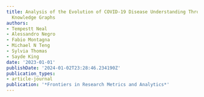 ```yaml
---
title: Analysis of the Evolution of COVID-19 Disease Understanding Through Temporal
  Knowledge Graphs
authors:
- Tempestt Neal
- Alessandro Negro
- Fabio Montagna
- Michael N Teng
- Sylvia Thomas
- Sayde King
date: '2023-01-01'
publishDate: '2024-01-02T23:28:46.234190Z'
publication_types:
- article-journal
publication: '*Frontiers in Research Metrics and Analytics*'
---
```

